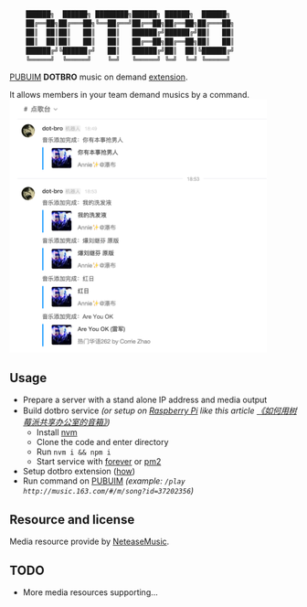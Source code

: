 ```

	██████╗  ██████╗ ████████╗██████╗ ██████╗  ██████╗
	██╔══██╗██╔═══██╗╚══██╔══╝██╔══██╗██╔══██╗██╔═══██╗
	██║  ██║██║   ██║   ██║   ██████╔╝██████╔╝██║   ██║
	██║  ██║██║   ██║   ██║   ██╔══██╗██╔══██╗██║   ██║
	██████╔╝╚██████╔╝   ██║   ██████╔╝██║  ██║╚██████╔╝
	╚═════╝  ╚═════╝    ╚═╝   ╚═════╝ ╚═╝  ╚═╝ ╚═════╝

```

[PUBUIM](https://pubu.im) **DOTBRO** music on demand [extension](https://pubu.im/integrations).

It allows members in your team demand musics by a command. <img src="./screenshot.png" width="450" >


## Usage

- Prepare a server with a stand alone IP address and media output
- Build dotbro service _(or setup on [Raspberry Pi](https://www.raspberrypi.org/) like this article [《如何用树莓派共享办公室的音箱》](http://www.jianshu.com/p/fe8d06a8f751))_
	- Install [nvm](https://github.com/creationix/nvm)
	- Clone the code and enter directory
	- Run `nvm i && npm i`
	- Start service with [forever](https://github.com/foreverjs/forever) or [pm2](https://github.com/Unitech/pm2)
- Setup dotbro extension ([how](http://docs.pubu.im/command.html))
- Run command on [PUBUIM](https://pubu.im) _(example: `/play http://music.163.com/#/m/song?id=37202356`)_

## Resource and license

Media resource provide by [NeteaseMusic](https://music.163.com).

## TODO

- More media resources supporting...
